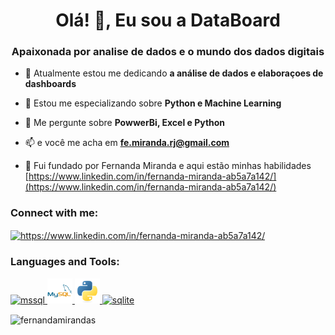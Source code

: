 <h1 align="center">Olá! 👋, Eu sou a DataBoard</h1>
<h3 align="center">Apaixonada por analise de dados e o mundo dos dados digitais</h3>

- 🔭 Atualmente estou me dedicando **a análise de dados e elaboraçoes de dashboards**

- 🌱 Estou me especializando sobre **Python e Machine Learning**

- 💬 Me pergunte sobre **PowwerBi, Excel e Python**

- 📫 e você me acha em **fe.miranda.rj@gmail.com**

- 📄 Fui fundado por Fernanda Miranda e aqui estão minhas habilidades [https://www.linkedin.com/in/fernanda-miranda-ab5a7a142/](https://www.linkedin.com/in/fernanda-miranda-ab5a7a142/)

<h3 align="left">Connect with me:</h3>
<p align="left">
<a href="https://linkedin.com/in/https://www.linkedin.com/in/fernanda-miranda-ab5a7a142/" target="blank"><img align="center" src="https://raw.githubusercontent.com/rahuldkjain/github-profile-readme-generator/master/src/images/icons/Social/linked-in-alt.svg" alt="https://www.linkedin.com/in/fernanda-miranda-ab5a7a142/" height="30" width="40" /></a>
</p>

<h3 align="left">Languages and Tools:</h3>
<p align="left"> <a href="https://www.microsoft.com/en-us/sql-server" target="_blank" rel="noreferrer"> <img src="https://www.svgrepo.com/show/303229/microsoft-sql-server-logo.svg" alt="mssql" width="40" height="40"/> </a> <a href="https://www.mysql.com/" target="_blank" rel="noreferrer"> <img src="https://raw.githubusercontent.com/devicons/devicon/master/icons/mysql/mysql-original-wordmark.svg" alt="mysql" width="40" height="40"/> </a> <a href="https://www.python.org" target="_blank" rel="noreferrer"> <img src="https://raw.githubusercontent.com/devicons/devicon/master/icons/python/python-original.svg" alt="python" width="40" height="40"/> </a> <a href="https://www.sqlite.org/" target="_blank" rel="noreferrer"> <img src="https://www.vectorlogo.zone/logos/sqlite/sqlite-icon.svg" alt="sqlite" width="40" height="40"/> </a> </p>

<p><img align="center" src="https://github-readme-stats.vercel.app/api/top-langs?username=fernandamirandas&show_icons=true&locale=en&layout=compact" alt="fernandamirandas" /></p>

